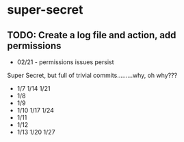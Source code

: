 # super-secret

## TODO: Create a log file and action, add permissions
* 02/21 - permissions issues persist

Super Secret, but full of trivial commits.........why, oh why???

* 1/7   1/14  1/21
* 1/8
* 1/9
* 1/10  1/17  1/24
* 1/11
* 1/12
* 1/13  1/20   1/27
